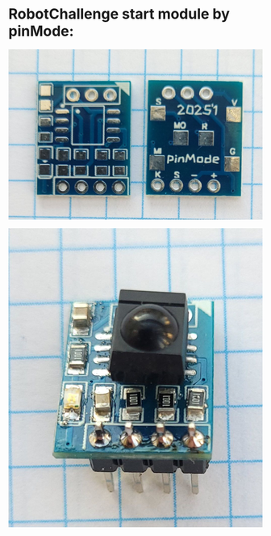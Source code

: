 RobotChallenge start module by pinMode:
=====
![PCB view]( /Hardware/Prebuilt_Module/pinMode_edition/img/PCB_view.jpg)


![Module view]( /Hardware/Prebuilt_Module/pinMode_edition/img/Start_module.jpg)
